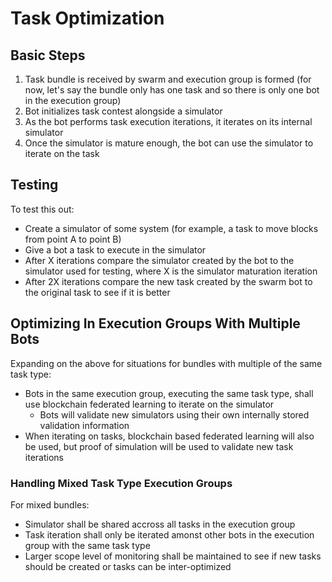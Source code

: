 # Task Optimization

## Basic Steps
1. Task bundle is received by swarm and execution group is formed (for now, let's say the bundle only has one task and so there is only one bot in the execution group)
2. Bot initializes task contest alongside a simulator
3. As the bot performs task execution iterations, it iterates on its internal simulator
4. Once the simulator is mature enough, the bot can use the simulator to iterate on the task

## Testing
To test this out:
- Create a simulator of some system (for example, a task to move blocks from point A to point B)
- Give a bot a task to execute in the simulator
- After X iterations compare the simulator created by the bot to the simulator used for testing, where X is the simulator maturation iteration
- After 2X iterations compare the new task created by the swarm bot to the original task to see if it is better

## Optimizing In Execution Groups With Multiple Bots
Expanding on the above for situations for bundles with multiple of the same task type:
- Bots in the same execution group, executing the same task type, shall use blockchain federated learning to iterate on the simulator
  - Bots will validate new simulators using their own internally stored validation information
- When iterating on tasks, blockchain based federated learning will also be used, but proof of simulation will be used to validate new task iterations

### Handling Mixed Task Type Execution Groups
For mixed bundles:
- Simulator shall be shared accross all tasks in the execution group
- Task iteration shall only be iterated amonst other bots in the execution group with the same task type
- Larger scope level of monitoring shall be maintained to see if new tasks should be created or tasks can be inter-optimized
